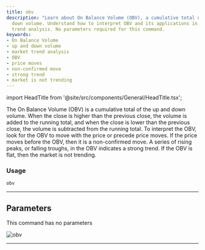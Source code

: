 ```yaml
---
title: obv
description: "Learn about On Balance Volume (OBV), a cumulative total of the up and"
  down volume. Understand how to interpret OBV and its applications in the market
  trend analysis. No parameters required for this command.
keywords:
- On Balance Volume
- up and down volume
- market trend analysis
- OBV
- price moves
- non-confirmed move
- strong trend
- market is not trending
---
```


import HeadTitle from '@site/src/components/General/HeadTitle.tsx';

<HeadTitle title="stocks/ta/obv - Reference | OpenBB Terminal Docs" />

The On Balance Volume (OBV) is a cumulative total of the up and down volume. When the close is higher than the previous close, the volume is added to the running total, and when the close is lower than the previous close, the volume is subtracted from the running total. To interpret the OBV, look for the OBV to move with the price or precede price moves. If the price moves before the OBV, then it is a non-confirmed move. A series of rising peaks, or falling troughs, in the OBV indicates a strong trend. If the OBV is flat, then the market is not trending.

### Usage

```python
obv
```

---

## Parameters

This command has no parameters


![obv](https://user-images.githubusercontent.com/46355364/154311359-edb78587-744f-4e2c-b247-8b9fbf09b01f.png)

---
